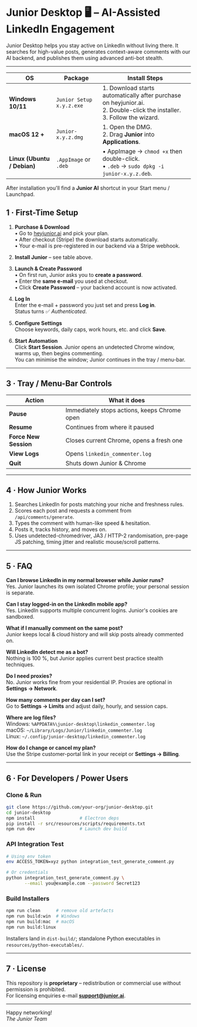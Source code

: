 # Junior Desktop 🖥️ – AI-Assisted LinkedIn Engagement

Junior Desktop helps you stay active on LinkedIn without living there.  It searches for high-value posts, generates context-aware comments with our AI backend, and publishes them using advanced anti-bot stealth.

---
| OS | Package | Install Steps |
|----|---------|--------------|
| **Windows 10/11** | `Junior Setup x.y.z.exe` | 1. Download starts automatically after purchase on heyjunior.ai.<br>2. Double-click the installer.<br>3. Follow the wizard. |
| **macOS 12 +** | `Junior-x.y.z.dmg` | 1. Open the DMG.<br>2. Drag **Junior** into **Applications**. |
| **Linux (Ubuntu / Debian)** | `.AppImage` or `.deb` | • AppImage → `chmod +x` then double-click.<br>• `.deb` → `sudo dpkg -i junior-x.y.z.deb`. |

After installation you'll find a **Junior AI** shortcut in your Start menu / Launchpad.

## 1 · First-Time Setup

1. **Purchase & Download**  
   • Go to [heyjunior.ai](https://heyjunior.ai) and pick your plan.  
   • After checkout (Stripe) the download starts automatically.  
   • Your e-mail is pre-registered in our backend via a Stripe webhook.

2. **Install Junior** – see table above.

3. **Launch & Create Password**  
   • On first run, Junior asks you to **create a password**.  
   • Enter the **same e-mail** you used at checkout.  
   • Click **Create Password** – your backend account is now activated.

4. **Log In**  
   Enter the e-mail + password you just set and press **Log in**.  
   Status turns ✅ *Authenticated*.

5. **Configure Settings**  
   Choose keywords, daily caps, work hours, etc. and click **Save**.

6. **Start Automation**  
   Click **Start Session**. Junior opens an undetected Chrome window, warms up, then begins commenting.  
   You can minimise the window; Junior continues in the tray / menu-bar.

---

## 3 · Tray / Menu-Bar Controls

| Action | What it does |
|--------|--------------|
| **Pause** | Immediately stops actions, keeps Chrome open |
| **Resume** | Continues from where it paused |
| **Force New Session** | Closes current Chrome, opens a fresh one |
| **View Logs** | Opens `linkedin_commenter.log` |
| **Quit** | Shuts down Junior & Chrome |

---

## 4 · How Junior Works

1. Searches LinkedIn for posts matching your niche and freshness rules.  
2. Scores each post and requests a comment from `/api/comments/generate`.  
3. Types the comment with human-like speed & hesitation.  
4. Posts it, tracks history, and moves on.  
5. Uses undetected-chromedriver, JA3 / HTTP-2 randomisation, pre-page JS patching, timing jitter and realistic mouse/scroll patterns.

---

## 5 · FAQ

**Can I browse LinkedIn in my normal browser while Junior runs?**  
Yes. Junior launches its own isolated Chrome profile; your personal session is separate.

**Can I stay logged-in on the LinkedIn mobile app?**  
Yes. LinkedIn supports multiple concurrent logins. Junior's cookies are sandboxed.

**What if I manually comment on the same post?**  
Junior keeps local & cloud history and will skip posts already commented on.

**Will LinkedIn detect me as a bot?**  
Nothing is 100 %, but Junior applies current best practice stealth techniques.

**Do I need proxies?**  
No. Junior works fine from your residential IP. Proxies are optional in **Settings → Network**.

**How many comments per day can I set?**  
Go to **Settings → Limits** and adjust daily, hourly, and session caps.

**Where are log files?**  
Windows: `%APPDATA%\junior-desktop\linkedin_commenter.log`  
macOS: `~/Library/Logs/Junior/linkedin_commenter.log`  
Linux: `~/.config/junior-desktop/linkedin_commenter.log`

**How do I change or cancel my plan?**  
Use the Stripe customer-portal link in your receipt or **Settings → Billing**.

---

## 6 · For Developers / Power Users

### Clone & Run

```bash
git clone https://github.com/your-org/junior-desktop.git
cd junior-desktop
npm install                 # Electron deps
pip install -r src/resources/scripts/requirements.txt
npm run dev                 # Launch dev build
```

### API Integration Test

```bash
# Using env token
env ACCESS_TOKEN=xyz python integration_test_generate_comment.py

# Or credentials
python integration_test_generate_comment.py \
       --email you@example.com --password Secret123
```

### Build Installers

```bash
npm run clean      # remove old artefacts
npm run build:win  # Windows
npm run build:mac  # macOS
npm run build:linux
```

Installers land in `dist-build/`; standalone Python executables in `resources/python-executables/`.

---

## 7 · License

This repository is **proprietary** – redistribution or commercial use without permission is prohibited.  
For licensing enquiries e-mail **support@junior.ai**.

---

Happy networking!  
*The Junior Team*
